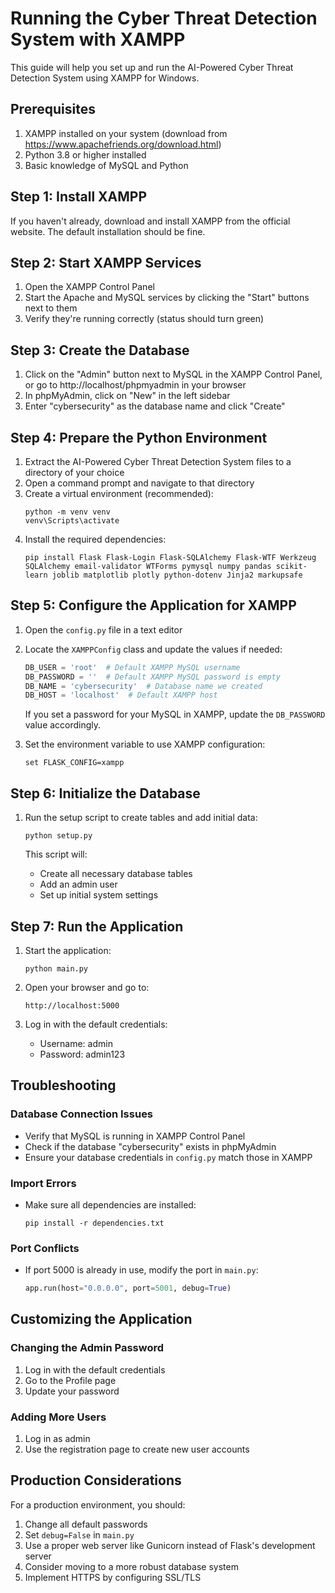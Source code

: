 # Running the Cyber Threat Detection System with XAMPP

This guide will help you set up and run the AI-Powered Cyber Threat Detection System using XAMPP for Windows.

## Prerequisites

1. XAMPP installed on your system (download from https://www.apachefriends.org/download.html)
2. Python 3.8 or higher installed
3. Basic knowledge of MySQL and Python

## Step 1: Install XAMPP

If you haven't already, download and install XAMPP from the official website. The default installation should be fine.

## Step 2: Start XAMPP Services

1. Open the XAMPP Control Panel
2. Start the Apache and MySQL services by clicking the "Start" buttons next to them
3. Verify they're running correctly (status should turn green)

## Step 3: Create the Database

1. Click on the "Admin" button next to MySQL in the XAMPP Control Panel, or go to http://localhost/phpmyadmin in your browser
2. In phpMyAdmin, click on "New" in the left sidebar
3. Enter "cybersecurity" as the database name and click "Create"

## Step 4: Prepare the Python Environment

1. Extract the AI-Powered Cyber Threat Detection System files to a directory of your choice
2. Open a command prompt and navigate to that directory
3. Create a virtual environment (recommended):
   ```
   python -m venv venv
   venv\Scripts\activate
   ```
4. Install the required dependencies:
   ```
   pip install Flask Flask-Login Flask-SQLAlchemy Flask-WTF Werkzeug SQLAlchemy email-validator WTForms pymysql numpy pandas scikit-learn joblib matplotlib plotly python-dotenv Jinja2 markupsafe
   ```

## Step 5: Configure the Application for XAMPP

1. Open the `config.py` file in a text editor
2. Locate the `XAMPPConfig` class and update the values if needed:
   ```python
   DB_USER = 'root'  # Default XAMPP MySQL username
   DB_PASSWORD = ''  # Default XAMPP MySQL password is empty
   DB_NAME = 'cybersecurity'  # Database name we created
   DB_HOST = 'localhost'  # Default XAMPP host
   ```
   
   If you set a password for your MySQL in XAMPP, update the `DB_PASSWORD` value accordingly.

3. Set the environment variable to use XAMPP configuration:
   ```
   set FLASK_CONFIG=xampp
   ```

## Step 6: Initialize the Database

1. Run the setup script to create tables and add initial data:
   ```
   python setup.py
   ```
   
   This script will:
   - Create all necessary database tables
   - Add an admin user
   - Set up initial system settings

## Step 7: Run the Application

1. Start the application:
   ```
   python main.py
   ```

2. Open your browser and go to:
   ```
   http://localhost:5000
   ```

3. Log in with the default credentials:
   - Username: admin
   - Password: admin123

## Troubleshooting

### Database Connection Issues

- Verify that MySQL is running in XAMPP Control Panel
- Check if the database "cybersecurity" exists in phpMyAdmin
- Ensure your database credentials in `config.py` match those in XAMPP

### Import Errors

- Make sure all dependencies are installed:
  ```
  pip install -r dependencies.txt
  ```

### Port Conflicts

- If port 5000 is already in use, modify the port in `main.py`:
  ```python
  app.run(host="0.0.0.0", port=5001, debug=True)
  ```

## Customizing the Application

### Changing the Admin Password

1. Log in with the default credentials
2. Go to the Profile page
3. Update your password

### Adding More Users

1. Log in as admin
2. Use the registration page to create new user accounts

## Production Considerations

For a production environment, you should:

1. Change all default passwords
2. Set `debug=False` in `main.py`
3. Use a proper web server like Gunicorn instead of Flask's development server
4. Consider moving to a more robust database system
5. Implement HTTPS by configuring SSL/TLS